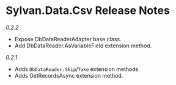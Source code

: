 # Sylvan.Data.Csv Release Notes

_0.2.2_
- Expose DbDataReaderAdapter base class.
- Add DbDataReader.AsVariableField extension method.

_0.2.1_
- Adds `DbDataReader.Skip`/`Take` extension methods.
- Adds GetRecordsAsync extension method.
